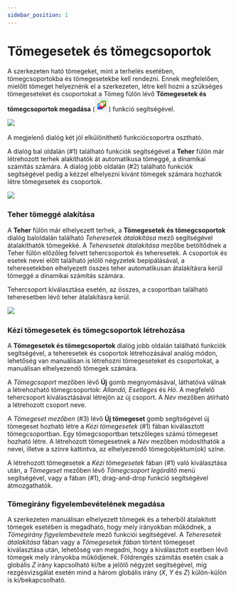 ```yaml
---
sidebar_position: 1
---
```

# Tömegesetek és tömegcsoportok

<!-- wp:paragraph -->

A szerkezeten ható tömegeket, mint a terhelés esetében, tömegcsoportokba és tömegesetekbe kell rendezni. Ennek megfelelően, mielőtt tömeget helyeznénk el a szerkezeten, létre kell hozni a szükséges tömegeseteket és csoportokat a Tömeg fülön lévő **Tömegesetek és tömegcsoportok megadása** (![](./img/wp-content-uploads-2021-04-cmd_masscases-1.png)) funkció segítségével.

<!-- /wp:paragraph -->

<!-- wp:image {"align":"center","id":36376,"width":299,"height":68,"sizeSlug":"full","linkDestination":"media","className":"is-style-editorskit-rounded"} -->

[![](https://Consteelsoftware.com/wp-content/uploads/2022/05/tab_tomegek_tomegesetek.png)](./img/wp-content-uploads-2022-05-tab_tomegek_tomegesetek.png)

<!-- /wp:image -->

<!-- wp:paragraph -->

A megjelenő dialóg két jól elkülöníthető funkciócsoportra osztható.

<!-- /wp:paragraph -->

<!-- wp:paragraph -->

A dialóg bal oldalán (#1) található funkciók segítségével a **Teher** fülön már létrehozott terhek alakíthatók át automatikusa tömeggé, a dinamikai számítás számára. A dialóg jobb oldalán (#2) található funkciók segítségével pedig a kézzel elhelyezni kívánt tömegek számára hozhatók létre tömegesetek és csoportok.

<!-- /wp:paragraph -->

<!-- wp:image {"align":"center","id":36384,"width":597,"height":448,"sizeSlug":"full","linkDestination":"media","className":"is-style-editorskit-rounded"} -->

[![](https://Consteelsoftware.com/wp-content/uploads/2022/05/dial_tomegesetek.png)](./img/wp-content-uploads-2022-05-dial_tomegesetek.png)

<!-- /wp:image -->

<!-- wp:heading {"level":3} -->

### Teher tömeggé alakítása

<!-- /wp:heading -->

<!-- wp:paragraph -->

A **Teher** fülön már elhelyezett terhek, a **Tömegesetek és tömegcsoportok** dialóg baloldalán található _Teheresetek átalakítása_ mező segítségével átalakíthatók tömegekké. A _Teheresetek átalakítása_ mezőbe betöltődnek a Teher fülön előzőleg felvett tehercsoportok és teheresetek. A csoportok és esetek nevei előtt található jelölő négyzetek bepipálásával, a teheresetekben elhelyezett összes teher automatikusan átalakításra kerül tömeggé a dinamikai számítás számára.

<!-- /wp:paragraph -->

<!-- wp:paragraph -->

Tehercsoport kiválasztása esetén, az összes, a csoportban található teheresetben lévő teher átalakításra kerül.

<!-- /wp:paragraph -->

<!-- wp:image {"align":"right","id":36392,"width":593,"height":448,"sizeSlug":"full","linkDestination":"media","className":"is-style-editorskit-rounded"} -->

[![](https://Consteelsoftware.com/wp-content/uploads/2022/05/dial_tomegesetek_kezi.png)](./img/wp-content-uploads-2022-05-dial_tomegesetek_kezi.png)

<!-- /wp:image -->

<!-- wp:heading {"level":3} -->

### Kézi tömegesetek és tömegcsoportok létrehozása

<!-- /wp:heading -->

<!-- wp:paragraph -->

A **Tömegesetek és tömegcsoportok** dialóg jobb oldalán található funkciók segítségével, a teheresetek és csoportok létrehozásával analóg módon, lehetőség van manuálisan is létrehozni tömegeseteket és csoportokat, a manuálisan elhelyezendő tömegek számára.

<!-- /wp:paragraph -->

<!-- wp:paragraph -->

A _Tömegcsoport_ mezőben lévő **Új** gomb megnyomásával, láthatóvá válnak a létrehozható tömegcsoportok: _Állandó, Esetleges_ és _Hó_. A megfelelő tehercsoport kiválasztásával létrejön az új csoport. A _Név_ mezőben átírható a létrehozott csoport neve.

<!-- /wp:paragraph -->

<!-- wp:paragraph -->

A _Tömegeset mezőben_ (#3) lévő **Új tömegeset** gomb segítségével új tömegeset hozható létre a _Kézi tömegesetek_ (#1) fában kiválasztott tömegcsoportban. Egy tömegcsoportban tetszőleges számú tömegeset hozható létre. A létrehozott tömegesetnek a _Név_ mezőben módosíthatók a nevei, illetve a színre kattintva, az elhelyezendő tömegobjektum(ok) színe.

<!-- /wp:paragraph -->

<!-- wp:paragraph -->

A létrehozott tömegesetek a _Kézi tömegesetek_ fában (#1) való kiválasztása után, a _Tömegeset_ mezőben lévő _Tömegcsoport legördítő_ menü segítségével, vagy a fában (#1), drag-and-drop funkció segítségével átmozgathatók.

<!-- /wp:paragraph -->

<!-- wp:heading {"level":3} -->

### Tömegirány figyelembevételének megadása

<!-- /wp:heading -->

<!-- wp:paragraph -->

A szerkezeten manuálisan elhelyezett tömegek és a teherből átalakított tömegek esetében is megadható, hogy mely irányokban működnek, a _Tömegirány figyelembevétele_ mező funkciói segítségével. A _Teheresetek átalakítása_ fában vagy a _Tömegesetek fában_ történt tömegeset kiválasztása után, lehetőség van megadni, hogy a kiválasztott esetben lévő tömegek mely irányokba működjenek. Földrengés számítás esetén csak a globális _Z_ irány kapcsolható ki/be a jelölő négyzet segítségével, míg rezgésvizsgálat esetén mind a három globális irány (_X_, _Y_ és _Z_) külön-külön is ki/bekapcsolható.

<!-- /wp:paragraph -->
